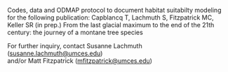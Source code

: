 Codes, data and ODMAP protocol to document habitat suitabilty modeling for the following publication: 
Capblancq T, Lachmuth S, Fitzpatrick MC, Keller SR (in prep.) 
From the last glacial maximum to the end of the 21th century: the journey of a montane tree species


For further inquiry, contact Susanne Lachmuth (susanne.lachmuth@umces.edu)				
and/or Matt Fitzpatrick (mfitzpatrick@umces.edu)	
